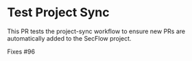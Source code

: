 # Test Project Sync

This PR tests the project-sync workflow to ensure new PRs are automatically added to the SecFlow project.

Fixes #96
